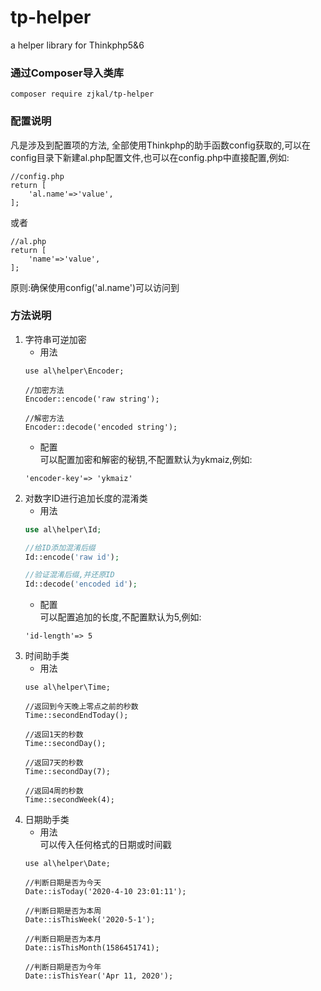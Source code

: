 # tp-helper
a helper library for Thinkphp5&6

### 通过Composer导入类库
```
composer require zjkal/tp-helper
```
### 配置说明
凡是涉及到配置项的方法, 全部使用Thinkphp的助手函数config获取的,可以在config目录下新建al.php配置文件,也可以在config.php中直接配置,例如:
```
//config.php
return [
    'al.name'=>'value',
];
```
或者
```
//al.php
return [
    'name'=>'value',
];
```
原则:确保使用config('al.name')可以访问到
### 方法说明
1. 字符串可逆加密
    * 用法
    ```
    use al\helper\Encoder;
    
    //加密方法
    Encoder::encode('raw string');
    
    //解密方法
    Encoder::decode('encoded string');
    ```
    * 配置  
    可以配置加密和解密的秘钥,不配置默认为ykmaiz,例如:
    ```
    'encoder-key'=> 'ykmaiz'
    ```
2. 对数字ID进行追加长度的混淆类
    * 用法
    ```php
    use al\helper\Id;
    
    //给ID添加混淆后缀
    Id::encode('raw id');
    
    //验证混淆后缀,并还原ID
    Id::decode('encoded id');
    ```
    * 配置  
    可以配置追加的长度,不配置默认为5,例如:
    ```
    'id-length'=> 5
    ```
3. 时间助手类
    * 用法
    ```
    use al\helper\Time;
    
    //返回到今天晚上零点之前的秒数
    Time::secondEndToday();
   
    //返回1天的秒数
    Time::secondDay();
   
    //返回7天的秒数
    Time::secondDay(7);
   
    //返回4周的秒数
    Time::secondWeek(4);
    ```
4. 日期助手类
    * 用法  
    可以传入任何格式的日期或时间戳
    ```
    use al\helper\Date;
    
    //判断日期是否为今天
    Date::isToday('2020-4-10 23:01:11');
    
    //判断日期是否为本周
    Date::isThisWeek('2020-5-1');
    
    //判断日期是否为本月
    Date::isThisMonth(1586451741);
    
    //判断日期是否为今年
    Date::isThisYear('Apr 11, 2020');
    ```